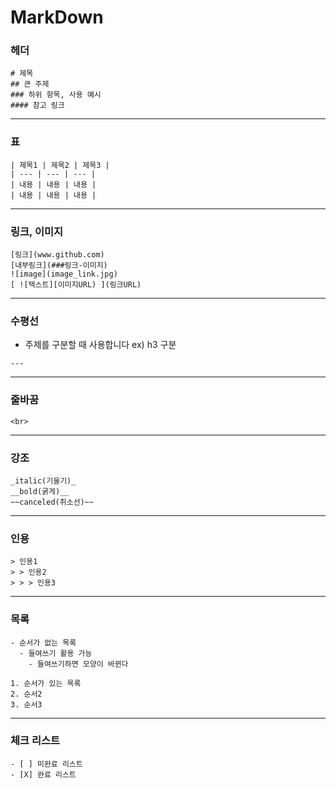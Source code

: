 # MarkDown

### 헤더

```
# 제목
## 큰 주제
### 하위 항목, 사용 예시
#### 참고 링크
```

---

### 표

```
| 제목1 | 제목2 | 제목3 |
| --- | --- | --- |
| 내용 | 내용 | 내용 |
| 내용 | 내용 | 내용 |
```

---

### 링크, 이미지

```
[링크](www.github.com)
[내부링크](###링크-이미지)
![image](image_link.jpg)
[ ![텍스트][이미지URL) ](링크URL)
```

---

### 수평선
- 주제를 구분할 때 사용합니다 ex) h3 구분
```
---
```

---

### 줄바꿈
```
<br>
```

---

### 강조
```
_italic(기울기)_
__bold(굵게)__
~~canceled(취소선)~~
```

---

### 인용
```
> 인용1
> > 인용2
> > > 인용3
```

---

### 목록
```
- 순서가 없는 목록
  - 들여쓰기 활용 가능
    - 들여쓰기하면 모양이 바뀐다

1. 순서가 있는 목록
2. 순서2
3. 순서3
```

---

### 체크 리스트
```
- [ ] 미완료 리스트
- [X] 완료 리스트
```
